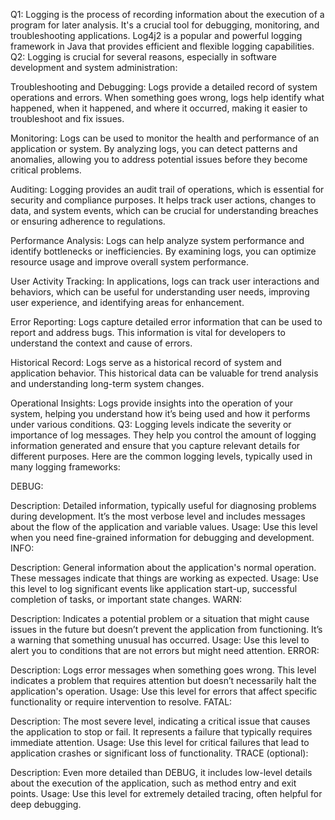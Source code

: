   Q1:
Logging is the process of recording information about the execution of a program for later analysis. It's a crucial tool for debugging, monitoring, and troubleshooting applications. Log4j2 is a popular and powerful logging framework in Java that provides efficient and flexible logging capabilities.
Q2:
Logging is crucial for several reasons, especially in software development and system administration:

Troubleshooting and Debugging: Logs provide a detailed record of system operations and errors. When something goes wrong, logs help identify what happened, when it happened, and where it occurred, making it easier to troubleshoot and fix issues.

Monitoring: Logs can be used to monitor the health and performance of an application or system. By analyzing logs, you can detect patterns and anomalies, allowing you to address potential issues before they become critical problems.

Auditing: Logging provides an audit trail of operations, which is essential for security and compliance purposes. It helps track user actions, changes to data, and system events, which can be crucial for understanding breaches or ensuring adherence to regulations.

Performance Analysis: Logs can help analyze system performance and identify bottlenecks or inefficiencies. By examining logs, you can optimize resource usage and improve overall system performance.

User Activity Tracking: In applications, logs can track user interactions and behaviors, which can be useful for understanding user needs, improving user experience, and identifying areas for enhancement.

Error Reporting: Logs capture detailed error information that can be used to report and address bugs. This information is vital for developers to understand the context and cause of errors.

Historical Record: Logs serve as a historical record of system and application behavior. This historical data can be valuable for trend analysis and understanding long-term system changes.

Operational Insights: Logs provide insights into the operation of your system, helping you understand how it’s being used and how it performs under various conditions.
Q3:
Logging levels indicate the severity or importance of log messages. They help you control the amount of logging information generated and ensure that you capture relevant details for different purposes. Here are the common logging levels, typically used in many logging frameworks:

DEBUG:

Description: Detailed information, typically useful for diagnosing problems during development. It’s the most verbose level and includes messages about the flow of the application and variable values.
Usage: Use this level when you need fine-grained information for debugging and development.
INFO:

Description: General information about the application's normal operation. These messages indicate that things are working as expected.
Usage: Use this level to log significant events like application start-up, successful completion of tasks, or important state changes.
WARN:

Description: Indicates a potential problem or a situation that might cause issues in the future but doesn’t prevent the application from functioning. It’s a warning that something unusual has occurred.
Usage: Use this level to alert you to conditions that are not errors but might need attention.
ERROR:

Description: Logs error messages when something goes wrong. This level indicates a problem that requires attention but doesn’t necessarily halt the application's operation.
Usage: Use this level for errors that affect specific functionality or require intervention to resolve.
FATAL:

Description: The most severe level, indicating a critical issue that causes the application to stop or fail. It represents a failure that typically requires immediate attention.
Usage: Use this level for critical failures that lead to application crashes or significant loss of functionality.
TRACE (optional):

Description: Even more detailed than DEBUG, it includes low-level details about the execution of the application, such as method entry and exit points.
Usage: Use this level for extremely detailed tracing, often helpful for deep debugging.
